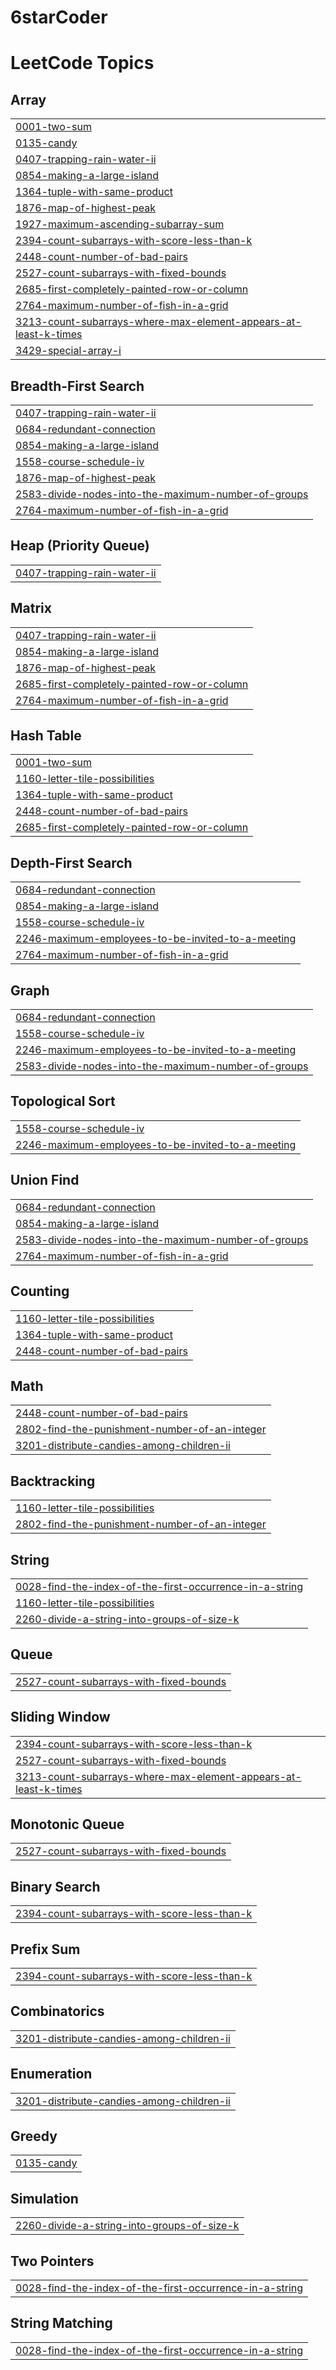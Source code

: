 # 6starCoder
<!---LeetCode Topics Start-->
# LeetCode Topics
## Array
|  |
| ------- |
| [0001-two-sum](https://github.com/Nilay-09/6starCoder/tree/master/0001-two-sum) |
| [0135-candy](https://github.com/Nilay-09/6starCoder/tree/master/0135-candy) |
| [0407-trapping-rain-water-ii](https://github.com/Nilay-09/6starCoder/tree/master/0407-trapping-rain-water-ii) |
| [0854-making-a-large-island](https://github.com/Nilay-09/6starCoder/tree/master/0854-making-a-large-island) |
| [1364-tuple-with-same-product](https://github.com/Nilay-09/6starCoder/tree/master/1364-tuple-with-same-product) |
| [1876-map-of-highest-peak](https://github.com/Nilay-09/6starCoder/tree/master/1876-map-of-highest-peak) |
| [1927-maximum-ascending-subarray-sum](https://github.com/Nilay-09/6starCoder/tree/master/1927-maximum-ascending-subarray-sum) |
| [2394-count-subarrays-with-score-less-than-k](https://github.com/Nilay-09/6starCoder/tree/master/2394-count-subarrays-with-score-less-than-k) |
| [2448-count-number-of-bad-pairs](https://github.com/Nilay-09/6starCoder/tree/master/2448-count-number-of-bad-pairs) |
| [2527-count-subarrays-with-fixed-bounds](https://github.com/Nilay-09/6starCoder/tree/master/2527-count-subarrays-with-fixed-bounds) |
| [2685-first-completely-painted-row-or-column](https://github.com/Nilay-09/6starCoder/tree/master/2685-first-completely-painted-row-or-column) |
| [2764-maximum-number-of-fish-in-a-grid](https://github.com/Nilay-09/6starCoder/tree/master/2764-maximum-number-of-fish-in-a-grid) |
| [3213-count-subarrays-where-max-element-appears-at-least-k-times](https://github.com/Nilay-09/6starCoder/tree/master/3213-count-subarrays-where-max-element-appears-at-least-k-times) |
| [3429-special-array-i](https://github.com/Nilay-09/6starCoder/tree/master/3429-special-array-i) |
## Breadth-First Search
|  |
| ------- |
| [0407-trapping-rain-water-ii](https://github.com/Nilay-09/6starCoder/tree/master/0407-trapping-rain-water-ii) |
| [0684-redundant-connection](https://github.com/Nilay-09/6starCoder/tree/master/0684-redundant-connection) |
| [0854-making-a-large-island](https://github.com/Nilay-09/6starCoder/tree/master/0854-making-a-large-island) |
| [1558-course-schedule-iv](https://github.com/Nilay-09/6starCoder/tree/master/1558-course-schedule-iv) |
| [1876-map-of-highest-peak](https://github.com/Nilay-09/6starCoder/tree/master/1876-map-of-highest-peak) |
| [2583-divide-nodes-into-the-maximum-number-of-groups](https://github.com/Nilay-09/6starCoder/tree/master/2583-divide-nodes-into-the-maximum-number-of-groups) |
| [2764-maximum-number-of-fish-in-a-grid](https://github.com/Nilay-09/6starCoder/tree/master/2764-maximum-number-of-fish-in-a-grid) |
## Heap (Priority Queue)
|  |
| ------- |
| [0407-trapping-rain-water-ii](https://github.com/Nilay-09/6starCoder/tree/master/0407-trapping-rain-water-ii) |
## Matrix
|  |
| ------- |
| [0407-trapping-rain-water-ii](https://github.com/Nilay-09/6starCoder/tree/master/0407-trapping-rain-water-ii) |
| [0854-making-a-large-island](https://github.com/Nilay-09/6starCoder/tree/master/0854-making-a-large-island) |
| [1876-map-of-highest-peak](https://github.com/Nilay-09/6starCoder/tree/master/1876-map-of-highest-peak) |
| [2685-first-completely-painted-row-or-column](https://github.com/Nilay-09/6starCoder/tree/master/2685-first-completely-painted-row-or-column) |
| [2764-maximum-number-of-fish-in-a-grid](https://github.com/Nilay-09/6starCoder/tree/master/2764-maximum-number-of-fish-in-a-grid) |
## Hash Table
|  |
| ------- |
| [0001-two-sum](https://github.com/Nilay-09/6starCoder/tree/master/0001-two-sum) |
| [1160-letter-tile-possibilities](https://github.com/Nilay-09/6starCoder/tree/master/1160-letter-tile-possibilities) |
| [1364-tuple-with-same-product](https://github.com/Nilay-09/6starCoder/tree/master/1364-tuple-with-same-product) |
| [2448-count-number-of-bad-pairs](https://github.com/Nilay-09/6starCoder/tree/master/2448-count-number-of-bad-pairs) |
| [2685-first-completely-painted-row-or-column](https://github.com/Nilay-09/6starCoder/tree/master/2685-first-completely-painted-row-or-column) |
## Depth-First Search
|  |
| ------- |
| [0684-redundant-connection](https://github.com/Nilay-09/6starCoder/tree/master/0684-redundant-connection) |
| [0854-making-a-large-island](https://github.com/Nilay-09/6starCoder/tree/master/0854-making-a-large-island) |
| [1558-course-schedule-iv](https://github.com/Nilay-09/6starCoder/tree/master/1558-course-schedule-iv) |
| [2246-maximum-employees-to-be-invited-to-a-meeting](https://github.com/Nilay-09/6starCoder/tree/master/2246-maximum-employees-to-be-invited-to-a-meeting) |
| [2764-maximum-number-of-fish-in-a-grid](https://github.com/Nilay-09/6starCoder/tree/master/2764-maximum-number-of-fish-in-a-grid) |
## Graph
|  |
| ------- |
| [0684-redundant-connection](https://github.com/Nilay-09/6starCoder/tree/master/0684-redundant-connection) |
| [1558-course-schedule-iv](https://github.com/Nilay-09/6starCoder/tree/master/1558-course-schedule-iv) |
| [2246-maximum-employees-to-be-invited-to-a-meeting](https://github.com/Nilay-09/6starCoder/tree/master/2246-maximum-employees-to-be-invited-to-a-meeting) |
| [2583-divide-nodes-into-the-maximum-number-of-groups](https://github.com/Nilay-09/6starCoder/tree/master/2583-divide-nodes-into-the-maximum-number-of-groups) |
## Topological Sort
|  |
| ------- |
| [1558-course-schedule-iv](https://github.com/Nilay-09/6starCoder/tree/master/1558-course-schedule-iv) |
| [2246-maximum-employees-to-be-invited-to-a-meeting](https://github.com/Nilay-09/6starCoder/tree/master/2246-maximum-employees-to-be-invited-to-a-meeting) |
## Union Find
|  |
| ------- |
| [0684-redundant-connection](https://github.com/Nilay-09/6starCoder/tree/master/0684-redundant-connection) |
| [0854-making-a-large-island](https://github.com/Nilay-09/6starCoder/tree/master/0854-making-a-large-island) |
| [2583-divide-nodes-into-the-maximum-number-of-groups](https://github.com/Nilay-09/6starCoder/tree/master/2583-divide-nodes-into-the-maximum-number-of-groups) |
| [2764-maximum-number-of-fish-in-a-grid](https://github.com/Nilay-09/6starCoder/tree/master/2764-maximum-number-of-fish-in-a-grid) |
## Counting
|  |
| ------- |
| [1160-letter-tile-possibilities](https://github.com/Nilay-09/6starCoder/tree/master/1160-letter-tile-possibilities) |
| [1364-tuple-with-same-product](https://github.com/Nilay-09/6starCoder/tree/master/1364-tuple-with-same-product) |
| [2448-count-number-of-bad-pairs](https://github.com/Nilay-09/6starCoder/tree/master/2448-count-number-of-bad-pairs) |
## Math
|  |
| ------- |
| [2448-count-number-of-bad-pairs](https://github.com/Nilay-09/6starCoder/tree/master/2448-count-number-of-bad-pairs) |
| [2802-find-the-punishment-number-of-an-integer](https://github.com/Nilay-09/6starCoder/tree/master/2802-find-the-punishment-number-of-an-integer) |
| [3201-distribute-candies-among-children-ii](https://github.com/Nilay-09/6starCoder/tree/master/3201-distribute-candies-among-children-ii) |
## Backtracking
|  |
| ------- |
| [1160-letter-tile-possibilities](https://github.com/Nilay-09/6starCoder/tree/master/1160-letter-tile-possibilities) |
| [2802-find-the-punishment-number-of-an-integer](https://github.com/Nilay-09/6starCoder/tree/master/2802-find-the-punishment-number-of-an-integer) |
## String
|  |
| ------- |
| [0028-find-the-index-of-the-first-occurrence-in-a-string](https://github.com/Nilay-09/6starCoder/tree/master/0028-find-the-index-of-the-first-occurrence-in-a-string) |
| [1160-letter-tile-possibilities](https://github.com/Nilay-09/6starCoder/tree/master/1160-letter-tile-possibilities) |
| [2260-divide-a-string-into-groups-of-size-k](https://github.com/Nilay-09/6starCoder/tree/master/2260-divide-a-string-into-groups-of-size-k) |
## Queue
|  |
| ------- |
| [2527-count-subarrays-with-fixed-bounds](https://github.com/Nilay-09/6starCoder/tree/master/2527-count-subarrays-with-fixed-bounds) |
## Sliding Window
|  |
| ------- |
| [2394-count-subarrays-with-score-less-than-k](https://github.com/Nilay-09/6starCoder/tree/master/2394-count-subarrays-with-score-less-than-k) |
| [2527-count-subarrays-with-fixed-bounds](https://github.com/Nilay-09/6starCoder/tree/master/2527-count-subarrays-with-fixed-bounds) |
| [3213-count-subarrays-where-max-element-appears-at-least-k-times](https://github.com/Nilay-09/6starCoder/tree/master/3213-count-subarrays-where-max-element-appears-at-least-k-times) |
## Monotonic Queue
|  |
| ------- |
| [2527-count-subarrays-with-fixed-bounds](https://github.com/Nilay-09/6starCoder/tree/master/2527-count-subarrays-with-fixed-bounds) |
## Binary Search
|  |
| ------- |
| [2394-count-subarrays-with-score-less-than-k](https://github.com/Nilay-09/6starCoder/tree/master/2394-count-subarrays-with-score-less-than-k) |
## Prefix Sum
|  |
| ------- |
| [2394-count-subarrays-with-score-less-than-k](https://github.com/Nilay-09/6starCoder/tree/master/2394-count-subarrays-with-score-less-than-k) |
## Combinatorics
|  |
| ------- |
| [3201-distribute-candies-among-children-ii](https://github.com/Nilay-09/6starCoder/tree/master/3201-distribute-candies-among-children-ii) |
## Enumeration
|  |
| ------- |
| [3201-distribute-candies-among-children-ii](https://github.com/Nilay-09/6starCoder/tree/master/3201-distribute-candies-among-children-ii) |
## Greedy
|  |
| ------- |
| [0135-candy](https://github.com/Nilay-09/6starCoder/tree/master/0135-candy) |
## Simulation
|  |
| ------- |
| [2260-divide-a-string-into-groups-of-size-k](https://github.com/Nilay-09/6starCoder/tree/master/2260-divide-a-string-into-groups-of-size-k) |
## Two Pointers
|  |
| ------- |
| [0028-find-the-index-of-the-first-occurrence-in-a-string](https://github.com/Nilay-09/6starCoder/tree/master/0028-find-the-index-of-the-first-occurrence-in-a-string) |
## String Matching
|  |
| ------- |
| [0028-find-the-index-of-the-first-occurrence-in-a-string](https://github.com/Nilay-09/6starCoder/tree/master/0028-find-the-index-of-the-first-occurrence-in-a-string) |
<!---LeetCode Topics End-->